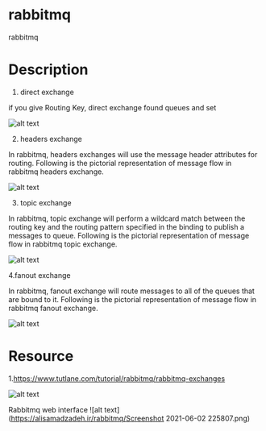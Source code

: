 # rabbitmq
rabbitmq

# Description

1. direct exchange 

if you give Routing Key, direct exchange found queues and set

![alt text](https://alisamadzadeh.ir/rabbitmq/DirectExchange1.png)

2. headers exchange 

In rabbitmq, headers exchanges will use the message header attributes for routing.
Following is the pictorial representation of message flow in rabbitmq headers exchange.

![alt text](https://alisamadzadeh.ir/rabbitmq/HeadersExchange2.png)


3. topic exchange 

In rabbitmq, topic exchange will perform a wildcard match between the routing key and the routing pattern specified in the binding to publish a messages to queue.
Following is the pictorial representation of message flow in rabbitmq topic exchange.

![alt text](https://alisamadzadeh.ir/rabbitmq/TopicExchange2.png)

4.fanout exchange

In rabbitmq, fanout exchange will route messages to all of the queues that are bound to it.
Following is the pictorial representation of message flow in rabbitmq fanout exchange.

![alt text](https://alisamadzadeh.ir/rabbitmq/rabbitmq_fanout_exchange_process_flow_diagram.png)

# Resource
1.https://www.tutlane.com/tutorial/rabbitmq/rabbitmq-exchanges

![alt text](https://alisamadzadeh.ir/rabbitmq/exchanges-bidings-routing-keys.png)


Rabbitmq web interface
![alt text](https://alisamadzadeh.ir/rabbitmq/Screenshot 2021-06-02 225807.png)

